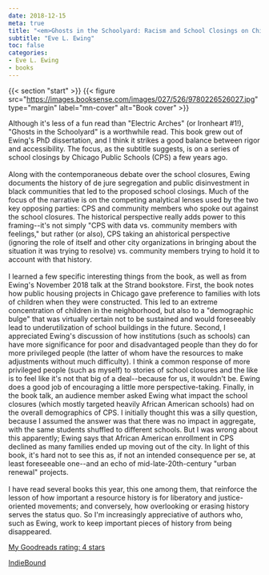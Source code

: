 ```yaml
---
date: 2018-12-15
meta: true
title: "<em>Ghosts in the Schoolyard: Racism and School Closings on Chicago's South Side</em>"
subtitle: "Eve L. Ewing"
toc: false
categories:
- Eve L. Ewing
- books
---
```


{{< section "start" >}}
{{< figure src="https://images.booksense.com/images/027/526/9780226526027.jpg" type="margin" label="mn-cover" alt="Book cover" >}}

Although it's less of a fun read than "Electric Arches" (or Ironheart #1!), "Ghosts in the Schoolyard" is a worthwhile read. This book grew out of Ewing's PhD dissertation, and I think it strikes a good balance between rigor and accessibility. The focus, as the subtitle suggests, is on a series of school closings by Chicago Public Schools (CPS) a few years ago.<br /><br />Along with the contemporaneous debate over the school closures, Ewing documents the history of de jure segregation and public disinvestment in black communities that led to the proposed school closings. Much of the focus of the narrative is on the competing analytical lenses used by the two key opposing parties: CPS and community members who spoke out against the school closures. The historical perspective really adds power to this framing--it's not simply "CPS with data vs. community members with feelings," but rather (or also), CPS taking an ahistorical perspective (ignoring the role of itself and other city organizations in bringing about the situation it was trying to resolve) vs. community members trying to hold it to account with that history. <br /><br />I learned a few specific interesting things from the book, as well as from Ewing's November 2018 talk at the Strand bookstore. First, the book notes how public housing projects in Chicago gave preference to families with lots of children when they were constructed. This led to an extreme concentration of children in the neighborhood, but also to a "demographic bulge" that was virtually certain not to be sustained and would foreseeably lead to underutilization of school buildings in the future. Second, I appreciated Ewing's discussion of how institutions (such as schools) can have more significance for poor and disadvantaged people than they do for more privileged people (the latter of whom have the resources to make adjustments without much difficulty). I think a common response of more privileged people (such as myself) to stories of school closures and the like is to feel like it's not that big of a deal--because for us, it wouldn't be. Ewing does a good job of encouraging a little more perspective-taking. Finally, in the book talk, an audience member asked Ewing what impact the school closures (which mostly targeted heavily African American schools) had on the overall demographics of CPS. I initially thought this was a silly question, because I assumed the answer was that there was no impact in aggregate, with the same students shuffled to different schools. But I was wrong about this apparently; Ewing says that African American enrollment in CPS declined as many families ended up moving out of the city. In light of this book, it's hard not to see this as, if not an intended consequence per se, at least foreseeable one--and an echo of mid-late-20th-century "urban renewal" projects.<br /><br />I have read several books this year, this one among them, that reinforce the lesson of how important a resource history is for liberatory and justice-oriented movements; and conversely, how overlooking or erasing history serves the status quo. So I'm increasingly appreciative of authors who, such as Ewing, work to keep important pieces of history from being disappeared.

[My Goodreads rating: 4 stars](https://www.goodreads.com/review/show/2620762477)  

[IndieBound](https://www.indiebound.org/book/9780226526027)

